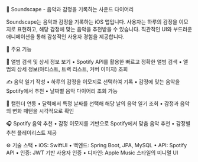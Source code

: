 🎵 Soundscape - 음악과 감정을 기록하는 사운드 다이어리

Soundscape는 음악과 감정을 기록하는 iOS 앱입니다. 사용자는 하루의 감정을 이모지로 표현하고, 해당 감정에 맞는 음악을 추천받을 수 있습니다. 직관적인 UI와 부드러운 애니메이션을 통해 감성적인 사용자 경험을 제공합니다.

📌 주요 기능

🎼 앨범 검색 및 상세 정보 보기
	•	Spotify API를 활용한 빠르고 정확한 앨범 검색
	•	앨범의 상세 정보(아티스트, 트랙 리스트, 커버 이미지) 조회

✍️ 음악 일기 작성
	•	하루의 감정을 이모지로 선택하여 기록
	•	감정에 맞는 음악을 Spotify에서 추천
	•	날짜별 음악 다이어리 조회 가능

📅 캘린더 연동
	•	달력에서 특정 날짜를 선택해 해당 날의 음악 일기 조회
	•	감정과 음악의 변화 패턴을 시각적으로 확인

🎧 Spotify 음악 추천
	•	감정 이모지를 기반으로 Spotify에서 맞춤 음악 추천
	•	감정별 추천 플레이리스트 제공

⚙️ 기술 스택
	•	iOS: SwiftUI
	•	백엔드: Spring Boot, JPA, MySQL
	•	API: Spotify API
	•	인증: JWT 기반 사용자 인증
	•	디자인: Apple Music 스타일의 미니멀 UI